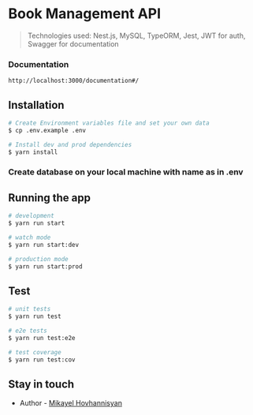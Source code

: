 # Book Management API

> Technologies used: 
> Nest.js, MySQL, TypeORM, Jest, JWT for auth, Swagger for documentation

### Documentation
```
http://localhost:3000/documentation#/
```
## Installation

```bash
# Create Environment variables file and set your own data
$ cp .env.example .env

# Install dev and prod dependencies
$ yarn install
```

### Create database on your local machine with name as in .env

## Running the app

```bash
# development
$ yarn run start

# watch mode
$ yarn run start:dev

# production mode
$ yarn run start:prod
```

## Test

```bash
# unit tests
$ yarn run test

# e2e tests
$ yarn run test:e2e

# test coverage
$ yarn run test:cov
```

## Stay in touch

- Author - [Mikayel Hovhannisyan](https://github.com/mikayel00)

